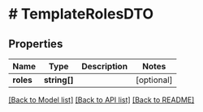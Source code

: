 # # TemplateRolesDTO

## Properties

Name | Type | Description | Notes
------------ | ------------- | ------------- | -------------
**roles** | **string[]** |  | [optional]

[[Back to Model list]](../../README.md#models) [[Back to API list]](../../README.md#endpoints) [[Back to README]](../../README.md)
